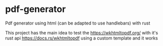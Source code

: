 # pdf-generator
Pdf generator using html (can be adapted to use handlebars) with rust


This project has the main idea to test the https://wkhtmltopdf.org/ with it's rust api https://docs.rs/wkhtmltopdf using a custom template and it works
